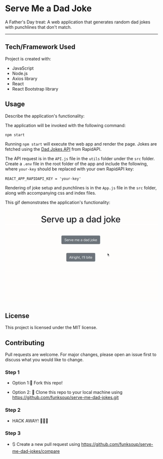 
# Serve Me a Dad Joke

A Father's Day treat: A web application that generates random dad jokes with punchlines that don't match. 

------

## Tech/Framework Used

Project is created with:

* JavaScript
* Node.js
* Axios library
* React 
* React Bootstrap library


## Usage

Describe the application's functionality:

The application will be invoked with the following command:
```
npm start
```

Running `npm start` will execute the web app and render the page. Jokes are fetched using the <a href="https://rapidapi.com/KegenGuyll/api/dad-jokes/">Dad Jokes API</a> from RapidAPI. 

The API request is in the `API.js` file in the `utils` folder under the `src` folder. Create a `.env` file in the root folder of the app and include the following, where `your-key` should be replaced with your own RapidAPI key:

`REACT_APP_RAPIDAPI_KEY = 'your-key'`

Rendering of joke setup and punchlines is in the `App.js` file in the `src` folder, along with accompanying css and index files.


This gif demonstrates the application's functionality:

<img src = "/public/images/dadjokes-demo.gif" width="600">


## License

This project is licensed under the MIT license.


## Contributing

Pull requests are welcome. For major changes, please open an issue first to discuss what you would like to change.


### Step 1

* Option 1:🍴 Fork this repo!

* Option 2: 👯 Clone this repo to your local machine using https://github.com/funksoup/serve-me-dad-jokes.git

### Step 2

* HACK AWAY! 🔨🔨🔨

### Step 3

* 🔃 Create a new pull request using https://github.com/funksoup/serve-me-dad-jokes/compare


